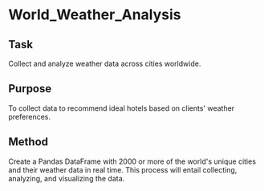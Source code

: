# World_Weather_Analysis
## Task
Collect and analyze weather data across cities worldwide.
## Purpose 
To collect data to recommend ideal hotels based on clients' weather preferences.
## Method 
Create a Pandas DataFrame with 2000 or more of the world's unique cities and their weather data in real time. This process will entail collecting, analyzing, and visualizing the data.
